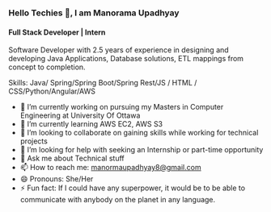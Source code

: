 ### Hello Techies 👋, I am Manorama Upadhyay
#### Full Stack Developer | Intern


Software Developer with 2.5 years of experience in designing and developing Java Applications, Database solutions, ETL mappings from concept to completion. 

Skills: Java/ Spring/Spring Boot/Spring Rest/JS / HTML / CSS/Python/Angular/AWS

- 🔭 I’m currently working on pursuing my Masters in Computer Engineering at University Of Ottawa 
- 🌱 I’m currently learning AWS EC2, AWS S3 
- 👯 I’m looking to collaborate on gaining skills while working for technical projects 
- 🤔 I’m looking for help with seeking an Internship or part-time opportunity 
- 💬 Ask me about Technical stuff 
- 📫 How to reach me: manormaupadhyay8@gmail.com 
- 😄 Pronouns: She/Her 
- ⚡ Fun fact: If I could have any superpower, it would be to be able to communicate with anybody on the planet in any language. 




